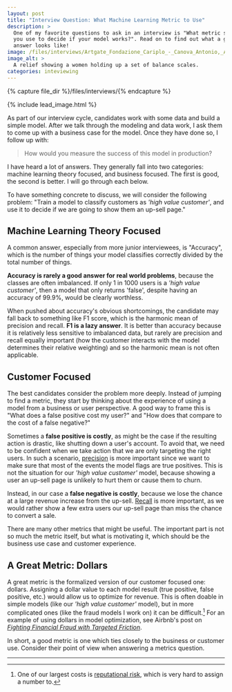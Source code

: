 ```yaml
---
layout: post
title: "Interview Question: What Machine Learning Metric to Use"
description: >
  One of my favorite questions to ask in an interview is "What metric should
  you use to decide if your model works?". Read on to find out what a good
  answer looks like!
image: /files/interviews/Artgate_Fondazione_Cariplo_-_Canova_Antonio,_Allegoria_della_Giustizia.jpg
image_alt: >
  A relief showing a women holding up a set of balance scales.
categories: inteviewing
---
```


{% capture file_dir %}/files/interviews/{% endcapture %}

{% include lead_image.html %}

As part of our interview cycle, candidates work with some data and build a
simple model. After we talk through the modeling and data work, I ask them to
come up with a business case for the model. Once they have done so, I follow
up with:

> How would you measure the success of this model in production?

I have heard a lot of answers. They generally fall into two categories:
machine learning theory focused, and business focused. The first is good, the
second is better. I will go through each below.

To have something concrete to discuss, we will consider the following problem:
"Train a model to classify customers as _'high value customer'_, and use it to
decide if we are going to show them an up-sell page."

## Machine Learning Theory Focused

A common answer, especially from more junior interviewees, is "Accuracy",
which is the number of things your model classifies correctly divided by the
total number of things.

**Accuracy is rarely a good answer for real world problems**, because the
classes are often imbalanced. If only 1 in 1000 users is a _'high value
customer'_, then a model that only returns 'false', despite having an accuracy
of 99.9%, would be clearly worthless.

When pushed about accuracy's obvious shortcomings, the candidate may fall back
to something like F1 score, which is the harmonic mean of precision and
recall. **F1 is a lazy answer**. It is better than accuracy because it is
relatively less sensitive to imbalanced data, but rarely are precision and
recall equally important (how the customer interacts with the model determines
their relative weighting) and so the harmonic mean is not often applicable.

## Customer Focused

The best candidates consider the problem more deeply. Instead of jumping to
find a metric, they start by thinking about the experience of using a model
from a business or user perspective. A good way to frame this is "What does a
false positive cost my user?" and "How does that compare to the cost of a
false negative?" 

Sometimes a **false positive is costly**, as might be the case if the
resulting action is drastic, like shutting down a user's account. To avoid
that, we need to be confident when we take action that we are only targeting
the right users. In such a scenario, [precision][precision] is more important
since we want to make sure that most of the events the model flags are true
positives. This is not the situation for our _'high value customer'_ model,
because showing a user an up-sell page is unlikely to hurt them or cause them
to churn.

[precision]: https://en.wikipedia.org/wiki/Precision_and_recall#Precision

Instead, in our case a **false negative is costly**, because we lose the
chance at a large revenue increase from the up-sell. [Recall][recall] is more
important, as we would rather show a few extra users our up-sell page than
miss the chance to convert a sale.

[recall]: https://en.wikipedia.org/wiki/Precision_and_recall#Recall 

There are many other metrics that might be useful. The important part is not
so much the metric itself, but what is motivating it, which should be the
business use case and customer experience.

## A Great Metric: Dollars

A great metric is the formalized version of our customer focused one: dollars.
Assigning a dollar value to each model result (true positive, false positive,
etc.) would allow us to optimize for revenue. This is often doable in simple
models (like our _'high value customer'_ model), but in more complicated ones
(like the fraud models I work on) it can be difficult.[^1] For an example of
using dollars in model optimization, see Airbnb's post on [_Fighting Financial
Fraud with Targeted Friction_][airbnb].

[airbnb]: https://medium.com/airbnb-engineering/fighting-financial-fraud-with-targeted-friction-82d950d8900e

In short, a good metric is one which ties closely to the business or customer
use. Consider their point of view when answering a metrics question.

---

[^1]: One of our largest costs is [reputational risk][rep_risk], which is very hard to assign a number to.

[rep_risk]: https://en.wikipedia.org/wiki/Reputational_risk
